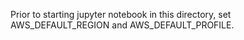 Prior to starting jupyter notebook in this directory, set AWS_DEFAULT_REGION
and AWS_DEFAULT_PROFILE.


